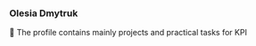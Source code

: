 ### Olesia Dmytruk

:school_satchel: The profile contains mainly projects and practical tasks for KPI
